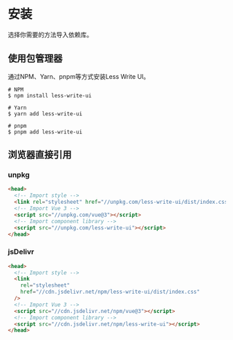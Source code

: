 # 安装

选择你需要的方法导入依赖库。

## 使用包管理器

通过NPM、Yarn、pnpm等方式安装Less Write UI。

```shell
# NPM
$ npm install less-write-ui

# Yarn
$ yarn add less-write-ui

# pnpm
$ pnpm add less-write-ui
```

## 浏览器直接引用

### unpkg

```html
<head>
  <!-- Import style -->
  <link rel="stylesheet" href="//unpkg.com/less-write-ui/dist/index.css" />
  <!-- Import Vue 3 -->
  <script src="//unpkg.com/vue@3"></script>
  <!-- Import component library -->
  <script src="//unpkg.com/less-write-ui"></script>
</head>
```

### jsDelivr

```html
<head>
  <!-- Import style -->
  <link
    rel="stylesheet"
    href="//cdn.jsdelivr.net/npm/less-write-ui/dist/index.css"
  />
  <!-- Import Vue 3 -->
  <script src="//cdn.jsdelivr.net/npm/vue@3"></script>
  <!-- Import component library -->
  <script src="//cdn.jsdelivr.net/npm/less-write-ui"></script>
</head>
```


